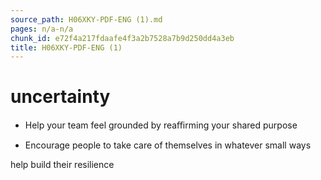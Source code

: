 ```yaml
---
source_path: H06XKY-PDF-ENG (1).md
pages: n/a-n/a
chunk_id: e72f4a217fdaafe4f3a2b7528a7b9d250dd4a3eb
title: H06XKY-PDF-ENG (1)
---
```

# uncertainty

- Help your team feel grounded by reaﬃrming your shared purpose

- Encourage people to take care of themselves in whatever small ways

help build their resilience

